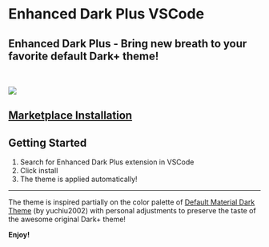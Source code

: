 # Enhanced Dark Plus VSCode

## Enhanced Dark Plus - Bring new breath to your favorite default Dark+ theme!

<br/>

<img src="https://i.ibb.co/8KWXN3K/image.png"></img>

## [Marketplace Installation](https://marketplace.visualstudio.com/items?itemName=bietdoikiem.enhanced-dark-plus)

## Getting Started

1. Search for Enhanced Dark Plus extension in VSCode
2. Click install
3. The theme is applied automatically!

<hr/>

The theme is inspired partially on the color palette of [Default Material Dark Theme](https://marketplace.visualstudio.com/items?itemName=yuchiu2002.default-material-dark-theme) (by yuchiu2002) with personal adjustments to preserve the taste of the awesome original Dark+ theme!

**Enjoy!**
